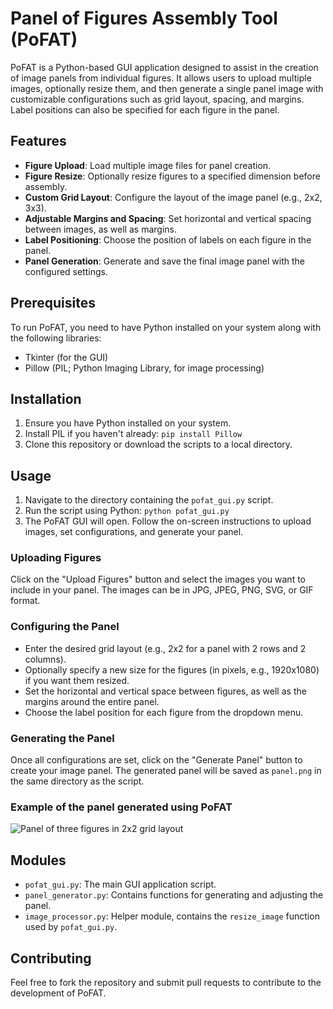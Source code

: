 # Panel of Figures Assembly Tool (PoFAT)

PoFAT is a Python-based GUI application designed to assist in the creation of image panels from individual figures. It allows users to upload multiple images, optionally resize them, and then generate a single panel image with customizable configurations such as grid layout, spacing, and margins. Label positions can also be specified for each figure in the panel.

## Features

- **Figure Upload**: Load multiple image files for panel creation.
- **Figure Resize**: Optionally resize figures to a specified dimension before assembly.
- **Custom Grid Layout**: Configure the layout of the image panel (e.g., 2x2, 3x3).
- **Adjustable Margins and Spacing**: Set horizontal and vertical spacing between images, as well as margins.
- **Label Positioning**: Choose the position of labels on each figure in the panel.
- **Panel Generation**: Generate and save the final image panel with the configured settings.

## Prerequisites

To run PoFAT, you need to have Python installed on your system along with the following libraries:
- Tkinter (for the GUI)
- Pillow (PIL; Python Imaging Library, for image processing)

## Installation

1. Ensure you have Python installed on your system.
2. Install PIL if you haven't already: `pip install Pillow`
3. Clone this repository or download the scripts to a local directory.

## Usage

1. Navigate to the directory containing the `pofat_gui.py` script.
2. Run the script using Python: `python pofat_gui.py`
3. The PoFAT GUI will open. Follow the on-screen instructions to upload images, set configurations, and generate your panel.

### Uploading Figures

Click on the "Upload Figures" button and select the images you want to include in your panel. The images can be in JPG, JPEG, PNG, SVG, or GIF format.

### Configuring the Panel

- Enter the desired grid layout (e.g., 2x2 for a panel with 2 rows and 2 columns).
- Optionally specify a new size for the figures (in pixels, e.g., 1920x1080) if you want them resized.
- Set the horizontal and vertical space between figures, as well as the margins around the entire panel.
- Choose the label position for each figure from the dropdown menu.

### Generating the Panel

Once all configurations are set, click on the "Generate Panel" button to create your image panel. The generated panel will be saved as `panel.png` in the same directory as the script.

### Example of the panel generated using PoFAT

![Panel of three figures in 2x2 grid layout](./test_imgs/panel.png)

## Modules

- `pofat_gui.py`: The main GUI application script.
- `panel_generator.py`: Contains functions for generating and adjusting the panel.
- `image_processor.py`: Helper module, contains the `resize_image` function used by `pofat_gui.py`.

## Contributing

Feel free to fork the repository and submit pull requests to contribute to the development of PoFAT.


